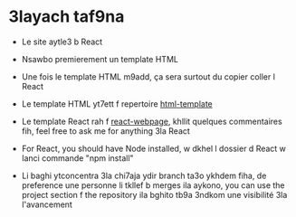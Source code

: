 # 3layach taf9na

- Le site aytle3 b React
- Nsawbo premierement un template HTML
- Une fois le template HTML m9add, ça sera surtout du copier coller l React
- Le template HTML yt7ett f repertoire [html-template](./html-template)
- Le template React rah f [react-webpage](./react-webpage), khllit quelques commentaires fih, feel free to ask me for anything 3la React

- For React, you should have Node installed, w dkhel l dossier d React w lanci commande "npm install"
- Li baghi ytconcentra 3la chi7aja ydir branch ta3o ykhdem fiha, de preference une personne li tkllef b merges ila aykono, you can use the project section f the repository ila bghito tb9a 3ndkom une visibilité 3la l'avancement
<!-- # Le Layout

## Navbar

## Home page

- Sections
  - Hero
  - About (Grid info abt cells)
  - Partners
  - What former members say
  - Footer (links + contacUs)

## About page

- Sections
  - Club description (CIT + INPT)
  - Description du bureau

## Partners page

- Sections

## Events page

- Sections
  - Gallery

## Contact page

- Sections
  - Contact form
  - Social media links -->
